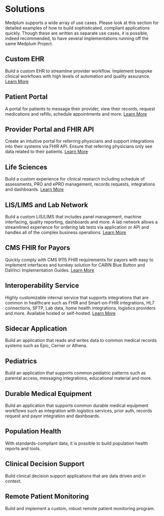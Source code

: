 # Solutions

Medplum supports a wide array of use cases. Please look at this section for detailed examples of how to build sophisticated, compliant applications quickly. Though these are written as separate use cases, it is possible, indeed recommended, to have several implementations running off the same Medplum Project.

## Custom EHR

Build a custom EHR to streamline provider workflow. Implement bespoke clinical workflows with high levels of automation and quality assurance. [Learn More](/solutions/custom-ehr)

## Patient Portal

A portal for patients to message their provider, view their records, request medications and refills, schedule appointments and more. [Learn More](/solutions/patient-portal)

## Provider Portal and FHIR API

Create an intuitive portal for referring physicians and support integrations into their systems via FHIR API. Ensure that referring physicians only see data related to their patients. [Learn More](/solutions/provider-portal)

## Life Sciences

Build a custom experience for clinical research including schedule of assessments, PRO and ePRO management, records requests, integrations and dashboards. [Learn More](/solutions/life-sciences)

## LIS/LIMS and Lab Network

Build a custom LIS/LIMS that includes panel management, machine interfacing, quality reporting, dashboards and more. A lab network allows a streamlined experience for ordering lab tests via application or API and handles all of the complex business operations. [Learn More](/solutions/lab)

## CMS FHIR for Payors

Quickly comply with CMS 9115 FHIR requirements for payors with easy to implement interfaces and turnkey solution for CARIN Blue Button and DaVinci Implementation Guides. [Learn More](/docs/compliance/cms-fhir)

## Interoperability Service

Highly customizable internal service that supports integrations that are common in healthcare such as FHIR and Smart-on-FHIR integrations, HL7 connections, SFTP, Lab data, home health integrations, logistics providers and more. Available hosted or self-hosted. [Learn More](/products/integration)

## Sidecar Application

Build an application that reads and writes data to common medical records systems such as Epic, Cerner or Athena.

## Pediatrics

Build an application that supports common pediatric patterns such as parental access, messaging integrations, educational material and more.

## Durable Medical Equipment

Build an application that supports common durable medical equipment workflows such as integration with logistics services, prior auth, records request and payor integration and dashboards.

## Population Health

With standards-compliant data, it is possible to build population health reports and tools.

## Clinical Decision Support

Build clinical decision support applications that are data driven and in context.

## Remote Patient Monitoring

Build and implement a custom, robust remote patient monitoring program.
